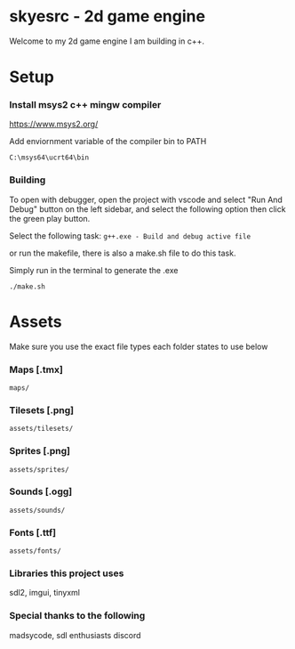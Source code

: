 # skyesrc - 2d game engine
Welcome to my 2d game engine I am building in c++.

# Setup

### Install msys2 c++ mingw compiler
https://www.msys2.org/

Add enviornment variable of the compiler bin to PATH
```
C:\msys64\ucrt64\bin
```

### Building
To open with debugger, open the project with vscode and select "Run And Debug" button on the left sidebar, and select the following option then click the green play button.

Select the following task: ```g++.exe - Build and debug active file```

or run the makefile, there is also a make.sh file to do this task.

Simply run in the terminal to generate the .exe
```
./make.sh
```

# Assets
Make sure you use the exact file types each folder states to use below

### Maps [.tmx]
```maps/```

### Tilesets [.png]
```assets/tilesets/```

### Sprites [.png]
```assets/sprites/```

### Sounds [.ogg]
```assets/sounds/```

### Fonts [.ttf]
```assets/fonts/```

### Libraries this project uses
sdl2, imgui, tinyxml

### Special thanks to the following
madsycode, sdl enthusiasts discord